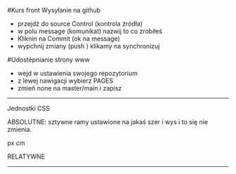 #Kurs front
Wysyłanie na github
 - przejdź do source Control (kontrola źródła) 
 - w polu message (komunikat) nazwij to co zrobiłeś
 - Kliknin na Commit (ok na message) 
 - wypchnij zmiany (push ) klikamy na synchronizuj

 #Udostépnianie strony www
 - wejd w ustawienia swojego repozytorium 
 - z lewej nawigacji wybierz PAGES 
 - zmieñ none na master/main i zapisz 



____________________________________________________

Jednostki CSS

ABSOLUTNE: 
sztywne ramy ustawione na jakaś szer i wys i to się nie zmienia. 

px
cm



RELATYWNE
_________________________________
